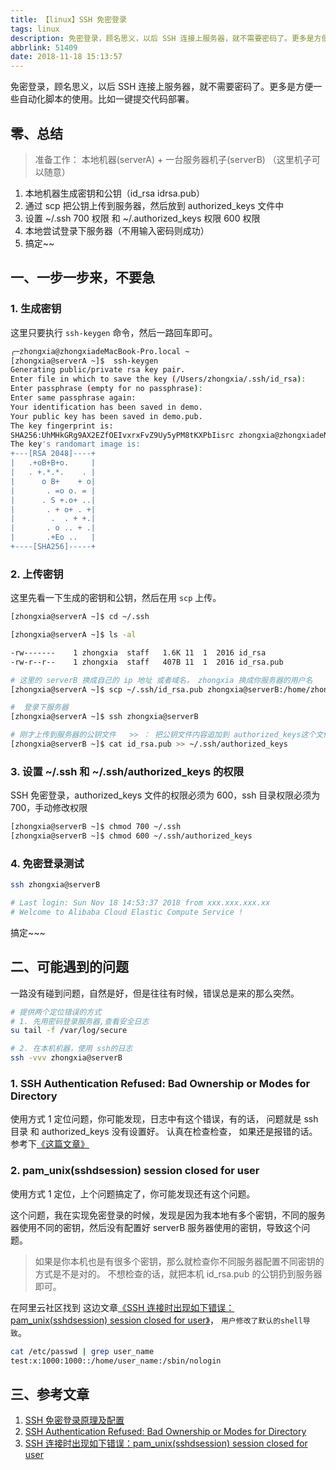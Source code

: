 ```yaml
---
title: 【linux】SSH 免密登录
tags: linux
description: 免密登录，顾名思义，以后 SSH 连接上服务器，就不需要密码了。更多是方便一些自动化脚本的使用。比如一键提交代码部署。
abbrlink: 51409
date: 2018-11-18 15:13:57
---
```


免密登录，顾名思义，以后 SSH 连接上服务器，就不需要密码了。更多是方便一些自动化脚本的使用。比如一键提交代码部署。

## 零、总结

> 准备工作： 本地机器(serverA) + 一台服务器机子(serverB) （这里机子可以随意）

1. 本地机器生成密钥和公钥（id_rsa idrsa.pub）
2. 通过 scp 把公钥上传到服务器，然后放到 authorized_keys 文件中
3. 设置 ~/.ssh 700 权限 和 ~/.authorized_keys 权限 600 权限
4. 本地尝试登录下服务器（不用输入密码则成功）
5. 搞定~~

## 一、一步一步来，不要急

### 1. 生成密钥

这里只要执行 `ssh-keygen` 命令，然后一路回车即可。

```bash
╭─zhongxia@zhongxiadeMacBook-Pro.local ~
[zhongxia@serverA ~]$  ssh-keygen
Generating public/private rsa key pair.
Enter file in which to save the key (/Users/zhongxia/.ssh/id_rsa):
Enter passphrase (empty for no passphrase):
Enter same passphrase again:
Your identification has been saved in demo.
Your public key has been saved in demo.pub.
The key fingerprint is:
SHA256:UhMHkGRg9AX2EZfOEIvxrxFvZ9Uy5yPM8tKXPbIisrc zhongxia@zhongxiadeMacBook-Pro.local
The key's randomart image is:
+---[RSA 2048]----+
|   .+oB+B+o.     |
|   . +.*.*.    . |
|      o B+    + o|
|       . =o o. = |
|      . S +.o+ ..|
|       . + o+ . +|
|        .  . + +.|
|       . o .. + .|
|       .+Eo ..   |
+----[SHA256]-----+
```

### 2. 上传密钥

这里先看一下生成的密钥和公钥，然后在用 `scp` 上传。

```bash
[zhongxia@serverA ~]$ cd ~/.ssh

[zhongxia@serverA ~]$ ls -al

-rw-------    1 zhongxia  staff   1.6K 11  1  2016 id_rsa
-rw-r--r--    1 zhongxia  staff   407B 11  1  2016 id_rsa.pub

# 这里的 serverB 换成自己的 ip 地址 或者域名， zhongxia 换成你服务器的用户名
[zhongxia@serverA ~]$ scp ~/.ssh/id_rsa.pub zhongxia@serverB:/home/zhongxia/id_rsa.pub

#  登录下服务器
[zhongxia@serverA ~]$ ssh zhongxia@serverB

# 刚才上传到服务器的公钥文件   >> ： 把公钥文件内容追加到 authorized_keys这个文件中（没有这个文件会自动创建）
[zhongxia@serverB ~]$ cat id_rsa.pub >> ~/.ssh/authorized_keys
```

### 3. 设置 ~/.ssh 和 ~/.ssh/authorized_keys 的权限

SSH 免密登录，authorized_keys 文件的权限必须为 600，ssh 目录权限必须为 700，手动修改权限

```bash
[zhongxia@serverB ~]$ chmod 700 ~/.ssh
[zhongxia@serverB ~]$ chmod 600 ~/.ssh/authorized_keys
```

### 4. 免密登录测试

```bash
ssh zhongxia@serverB

# Last login: Sun Nov 18 14:53:37 2018 from xxx.xxx.xxx.xx
# Welcome to Alibaba Cloud Elastic Compute Service !
```

搞定~~~

## 二、可能遇到的问题

一路没有碰到问题，自然是好，但是往往有时候，错误总是来的那么突然。

```bash
# 提供两个定位错误的方式
# 1. 先用密码登录服务器,查看安全日志
su tail -f /var/log/secure

# 2. 在本机机器，使用 ssh的日志
ssh -vvv zhongxia@serverB
```

### 1. SSH Authentication Refused: Bad Ownership or Modes for Directory

使用方式 1 定位问题，你可能发现，日志中有这个错误，有的话， 问题就是 ssh 目录 和 authorized_keys 没有设置好。 认真在检查检查， 如果还是报错的话。
参考下[《这篇文章》](https://www.daveperrett.com/articles/2010/09/14/ssh-authentication-refused/)

### 2. pam_unix(sshdsession) session closed for user

使用方式 1 定位，上个问题搞定了，你可能发现还有这个问题。

这个问题，我在实现免密登录的时候，发现是因为我本地有多个密钥，不同的服务器使用不同的密钥，然后没有配置好 serverB 服务器使用的密钥，导致这个问题。

> 如果是你本机也是有很多个密钥，那么就检查你不同服务器配置不同密钥的方式是不是对的。 不想检查的话，就把本机 id_rsa.pub 的公钥扔到服务器即可。

在阿里云社区找到 这边文章[《SSH 连接时出现如下错误：pam_unix(sshdsession) session closed for user》](https://help.aliyun.com/knowledge_detail/41482.html)， `用户修改了默认的shell导致`。

```bash
cat /etc/passwd | grep user_name
test:x:1000:1000::/home/user_name:/sbin/nologin
```

## 三、参考文章

1. [SSH 免密登录原理及配置](https://my.oschina.net/binxin/blog/651565)
2. [SSH Authentication Refused: Bad Ownership or Modes for Directory](https://www.daveperrett.com/articles/2010/09/14/ssh-authentication-refused/)
3. [SSH 连接时出现如下错误：pam_unix(sshdsession) session closed for user](https://help.aliyun.com/knowledge_detail/41482.html)
